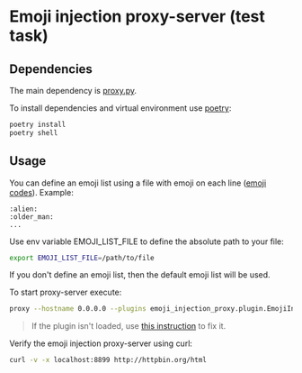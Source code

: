 # Emoji injection proxy-server (test task)

## Dependencies
The main dependency is [proxy.py](https://github.com/abhinavsingh/proxy.py).

To install dependencies and virtual environment use [poetry](https://python-poetry.org/):
```bash
poetry install
poetry shell
```

## Usage

You can define an emoji list using a file with emoji on each line ([emoji codes](https://www.webfx.com/tools/emoji-cheat-sheet/)). Example:
```
:alien:
:older_man:
...
```
Use env variable EMOJI_LIST_FILE to define the absolute path to your file:
```bash
export EMOJI_LIST_FILE=/path/to/file
```
If you don't define an emoji list, then the default emoji list will be used.

To start proxy-server execute:
```bash
proxy --hostname 0.0.0.0 --plugins emoji_injection_proxy.plugin.EmojiInjectionPlugin
```
> If the plugin isn't loaded, use [this instruction](https://github.com/abhinavsingh/proxy.py#unable-to-load-plugins) to fix it.

Verify the emoji injection proxy-server using curl:
```bash
curl -v -x localhost:8899 http://httpbin.org/html
```
